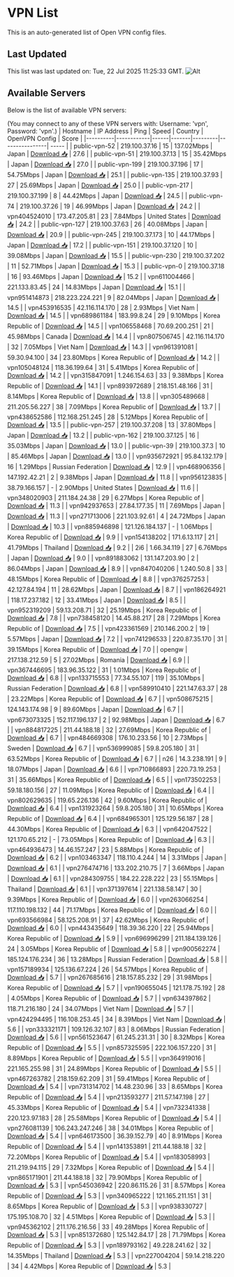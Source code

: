 # VPN List

This is an auto-generated list of Open VPN config files.

## Last Updated

This list was last updated on: Tue, 22 Jul 2025 11:25:33 GMT.
![Alt](https://repobeats.axiom.co/api/embed/186b98318ef1479477931607c1ad7d823f12451f.svg "Repobeats analytics image")

## Available Servers

Below is the list of available VPN servers:

(You may connect to any of these VPN servers with: Username: 'vpn', Password: 'vpn'.)
| Hostname | IP Address | Ping | Speed | Country | OpenVPN Config | Score |
|----------|------------|------|-------|---------|----------------| ----- |
| public-vpn-52 | 219.100.37.16 | 15 | 137.02Mbps | Japan | [Download 📥](./configs/server_0_JP.ovpn) | 27.6 |
| public-vpn-51 | 219.100.37.13 | 15 | 35.42Mbps | Japan | [Download 📥](./configs/server_1_JP.ovpn) | 27.0 |
| public-vpn-199 | 219.100.37.196 | 17 | 54.75Mbps | Japan | [Download 📥](./configs/server_2_JP.ovpn) | 25.1 |
| public-vpn-135 | 219.100.37.93 | 27 | 25.69Mbps | Japan | [Download 📥](./configs/server_3_JP.ovpn) | 25.0 |
| public-vpn-217 | 219.100.37.199 | 8 | 44.42Mbps | Japan | [Download 📥](./configs/server_4_JP.ovpn) | 24.5 |
| public-vpn-74 | 219.100.37.26 | 19 | 46.99Mbps | Japan | [Download 📥](./configs/server_5_JP.ovpn) | 24.2 |
| vpn404524010 | 173.47.205.81 | 23 | 7.84Mbps | United States | [Download 📥](./configs/server_6_US.ovpn) | 24.2 |
| public-vpn-127 | 219.100.37.63 | 26 | 40.08Mbps | Japan | [Download 📥](./configs/server_7_JP.ovpn) | 20.9 |
| public-vpn-245 | 219.100.37.173 | 10 | 44.17Mbps | Japan | [Download 📥](./configs/server_8_JP.ovpn) | 17.2 |
| public-vpn-151 | 219.100.37.120 | 10 | 39.08Mbps | Japan | [Download 📥](./configs/server_9_JP.ovpn) | 15.5 |
| public-vpn-230 | 219.100.37.202 | 11 | 52.71Mbps | Japan | [Download 📥](./configs/server_10_JP.ovpn) | 15.3 |
| public-vpn-0 | 219.100.37.18 | 16 | 93.46Mbps | Japan | [Download 📥](./configs/server_11_JP.ovpn) | 15.2 |
| vpn611004466 | 221.133.83.45 | 24 | 14.83Mbps | Japan | [Download 📥](./configs/server_12_JP.ovpn) | 15.1 |
| vpn951414873 | 218.223.224.221 | 9 | 82.04Mbps | Japan | [Download 📥](./configs/server_13_JP.ovpn) | 14.5 |
| vpn453916535 | 42.116.114.170 | 28 | 2.93Mbps | Viet Nam | [Download 📥](./configs/server_14_VN.ovpn) | 14.5 |
| vpn689861184 | 183.99.8.24 | 29 | 9.10Mbps | Korea Republic of | [Download 📥](./configs/server_15_KR.ovpn) | 14.5 |
| vpn106558468 | 70.69.200.251 | 21 | 45.98Mbps | Canada | [Download 📥](./configs/server_16_CA.ovpn) | 14.4 |
| vpn807506745 | 42.116.114.170 | 32 | 7.05Mbps | Viet Nam | [Download 📥](./configs/server_17_VN.ovpn) | 14.3 |
| vpn961391081 | 59.30.94.100 | 34 | 23.80Mbps | Korea Republic of | [Download 📥](./configs/server_18_KR.ovpn) | 14.2 |
| vpn105048124 | 118.36.199.64 | 31 | 5.41Mbps | Korea Republic of | [Download 📥](./configs/server_19_KR.ovpn) | 14.2 |
| vpn315847091 | 1.246.154.63 | 33 | 9.38Mbps | Korea Republic of | [Download 📥](./configs/server_20_KR.ovpn) | 14.1 |
| vpn893972689 | 218.151.48.166 | 31 | 8.14Mbps | Korea Republic of | [Download 📥](./configs/server_21_KR.ovpn) | 13.8 |
| vpn305489668 | 211.205.56.227 | 38 | 7.09Mbps | Korea Republic of | [Download 📥](./configs/server_22_KR.ovpn) | 13.7 |
| vpn438652586 | 112.168.251.245 | 28 | 5.12Mbps | Korea Republic of | [Download 📥](./configs/server_23_KR.ovpn) | 13.5 |
| public-vpn-257 | 219.100.37.208 | 13 | 37.80Mbps | Japan | [Download 📥](./configs/server_24_JP.ovpn) | 13.2 |
| public-vpn-162 | 219.100.37.125 | 16 | 35.03Mbps | Japan | [Download 📥](./configs/server_25_JP.ovpn) | 13.0 |
| public-vpn-39 | 219.100.37.3 | 10 | 85.46Mbps | Japan | [Download 📥](./configs/server_26_JP.ovpn) | 13.0 |
| vpn935672921 | 95.84.132.179 | 16 | 1.29Mbps | Russian Federation | [Download 📥](./configs/server_27_RU.ovpn) | 12.9 |
| vpn468906356 | 147.192.42.21 | 2 | 9.38Mbps | Japan | [Download 📥](./configs/server_28_JP.ovpn) | 11.8 |
| vpn956123835 | 38.79.166.157 | - | 2.90Mbps | United States | [Download 📥](./configs/server_29_US.ovpn) | 11.6 |
| vpn348020903 | 211.184.24.38 | 29 | 6.27Mbps | Korea Republic of | [Download 📥](./configs/server_30_KR.ovpn) | 11.3 |
| vpn942937653 | 27.84.177.35 | 11 | 7.69Mbps | Japan | [Download 📥](./configs/server_31_JP.ovpn) | 11.3 |
| vpn271713006 | 221.103.92.61 | 4 | 24.72Mbps | Japan | [Download 📥](./configs/server_32_JP.ovpn) | 10.3 |
| vpn885946898 | 121.126.184.137 | - | 1.06Mbps | Korea Republic of | [Download 📥](./configs/server_33_KR.ovpn) | 9.9 |
| vpn154138202 | 171.6.13.117 | 21 | 41.79Mbps | Thailand | [Download 📥](./configs/server_34_TH.ovpn) | 9.2 |
| 2i6 | 1.66.34.119 | 27 | 6.76Mbps | Japan | [Download 📥](./configs/server_35_JP.ovpn) | 9.0 |
| vpn891883062 | 131.147.203.90 | 2 | 86.04Mbps | Japan | [Download 📥](./configs/server_36_JP.ovpn) | 8.9 |
| vpn847040206 | 1.240.50.8 | 33 | 48.15Mbps | Korea Republic of | [Download 📥](./configs/server_37_KR.ovpn) | 8.8 |
| vpn376257253 | 42.127.84.194 | 11 | 28.62Mbps | Japan | [Download 📥](./configs/server_38_JP.ovpn) | 8.7 |
| vpn186264921 | 118.17.237.182 | 12 | 33.41Mbps | Japan | [Download 📥](./configs/server_39_JP.ovpn) | 8.5 |
| vpn952319209 | 59.13.208.71 | 32 | 25.19Mbps | Korea Republic of | [Download 📥](./configs/server_40_KR.ovpn) | 7.8 |
| vpn738458120 | 14.45.88.217 | 28 | 7.29Mbps | Korea Republic of | [Download 📥](./configs/server_41_KR.ovpn) | 7.5 |
| vpn423361569 | 210.146.200.2 | 19 | 5.57Mbps | Japan | [Download 📥](./configs/server_42_JP.ovpn) | 7.2 |
| vpn741296533 | 220.87.35.170 | 31 | 39.15Mbps | Korea Republic of | [Download 📥](./configs/server_43_KR.ovpn) | 7.0 |
| opengw | 217.138.212.59 | 5 | 27.02Mbps | Romania | [Download 📥](./configs/server_44_RO.ovpn) | 6.9 |
| vpn367446695 | 183.96.35.122 | 31 | 1.01Mbps | Korea Republic of | [Download 📥](./configs/server_45_KR.ovpn) | 6.8 |
| vpn133715553 | 77.34.55.107 | 119 | 35.10Mbps | Russian Federation | [Download 📥](./configs/server_46_RU.ovpn) | 6.8 |
| vpn589910410 | 221.147.63.37 | 28 | 23.22Mbps | Korea Republic of | [Download 📥](./configs/server_47_KR.ovpn) | 6.7 |
| vpn508675215 | 124.143.174.98 | 9 | 89.60Mbps | Japan | [Download 📥](./configs/server_48_JP.ovpn) | 6.7 |
| vpn673073325 | 152.117.196.137 | 2 | 92.98Mbps | Japan | [Download 📥](./configs/server_49_JP.ovpn) | 6.7 |
| vpn884817225 | 211.44.188.18 | 32 | 27.69Mbps | Korea Republic of | [Download 📥](./configs/server_50_KR.ovpn) | 6.7 |
| vpn484669308 | 176.10.233.56 | 10 | 2.73Mbps | Sweden | [Download 📥](./configs/server_51_SE.ovpn) | 6.7 |
| vpn536999085 | 59.8.205.180 | 31 | 63.52Mbps | Korea Republic of | [Download 📥](./configs/server_52_KR.ovpn) | 6.7 |
| n26 | 14.3.238.191 | 9 | 18.07Mbps | Japan | [Download 📥](./configs/server_53_JP.ovpn) | 6.6 |
| vpn710866893 | 220.73.19.253 | 31 | 35.66Mbps | Korea Republic of | [Download 📥](./configs/server_54_KR.ovpn) | 6.5 |
| vpn173502253 | 59.18.180.156 | 27 | 11.09Mbps | Korea Republic of | [Download 📥](./configs/server_55_KR.ovpn) | 6.4 |
| vpn802629635 | 119.65.226.136 | 42 | 9.60Mbps | Korea Republic of | [Download 📥](./configs/server_56_KR.ovpn) | 6.4 |
| vpn131923264 | 59.8.205.180 | 31 | 10.65Mbps | Korea Republic of | [Download 📥](./configs/server_57_KR.ovpn) | 6.4 |
| vpn684965301 | 125.129.56.187 | 28 | 44.30Mbps | Korea Republic of | [Download 📥](./configs/server_58_KR.ovpn) | 6.3 |
| vpn642047522 | 121.170.65.212 | - | 73.05Mbps | Korea Republic of | [Download 📥](./configs/server_59_KR.ovpn) | 6.3 |
| vpn464936473 | 14.46.157.247 | 23 | 5.88Mbps | Korea Republic of | [Download 📥](./configs/server_60_KR.ovpn) | 6.2 |
| vpn103463347 | 118.110.4.244 | 14 | 3.31Mbps | Japan | [Download 📥](./configs/server_61_JP.ovpn) | 6.1 |
| vpn276474716 | 133.202.210.75 | 7 | 3.66Mbps | Japan | [Download 📥](./configs/server_62_JP.ovpn) | 6.1 |
| vpn284309755 | 184.22.228.222 | 23 | 55.15Mbps | Thailand | [Download 📥](./configs/server_63_TH.ovpn) | 6.1 |
| vpn371397614 | 221.138.58.147 | 30 | 9.39Mbps | Korea Republic of | [Download 📥](./configs/server_64_KR.ovpn) | 6.0 |
| vpn263066254 | 117.110.198.132 | 44 | 71.17Mbps | Korea Republic of | [Download 📥](./configs/server_65_KR.ovpn) | 6.0 |
| vpn693566984 | 58.125.208.91 | 37 | 42.62Mbps | Korea Republic of | [Download 📥](./configs/server_66_KR.ovpn) | 6.0 |
| vpn443435649 | 118.39.36.220 | 22 | 25.94Mbps | Korea Republic of | [Download 📥](./configs/server_67_KR.ovpn) | 5.9 |
| vpn696996299 | 211.184.139.126 | 24 | 3.05Mbps | Korea Republic of | [Download 📥](./configs/server_68_KR.ovpn) | 5.8 |
| vpn900562274 | 185.124.176.234 | 36 | 13.28Mbps | Russian Federation | [Download 📥](./configs/server_69_RU.ovpn) | 5.8 |
| vpn157189934 | 125.136.67.224 | 26 | 54.57Mbps | Korea Republic of | [Download 📥](./configs/server_70_KR.ovpn) | 5.7 |
| vpn267685616 | 218.157.85.232 | 29 | 31.98Mbps | Korea Republic of | [Download 📥](./configs/server_71_KR.ovpn) | 5.7 |
| vpn190655045 | 121.178.75.192 | 28 | 4.05Mbps | Korea Republic of | [Download 📥](./configs/server_72_KR.ovpn) | 5.7 |
| vpn634397862 | 118.71.216.180 | 24 | 34.07Mbps | Viet Nam | [Download 📥](./configs/server_73_VN.ovpn) | 5.7 |
| vpn424294495 | 116.108.253.45 | 34 | 8.39Mbps | Viet Nam | [Download 📥](./configs/server_74_VN.ovpn) | 5.6 |
| vpn333321171 | 109.126.32.107 | 83 | 8.06Mbps | Russian Federation | [Download 📥](./configs/server_75_RU.ovpn) | 5.6 |
| vpn561523647 | 61.245.231.31 | 30 | 8.32Mbps | Korea Republic of | [Download 📥](./configs/server_76_KR.ovpn) | 5.5 |
| vpn857325595 | 222.106.157.220 | 31 | 8.89Mbps | Korea Republic of | [Download 📥](./configs/server_77_KR.ovpn) | 5.5 |
| vpn364919016 | 221.165.255.98 | 31 | 24.89Mbps | Korea Republic of | [Download 📥](./configs/server_78_KR.ovpn) | 5.5 |
| vpn467263782 | 218.159.62.209 | 31 | 59.41Mbps | Korea Republic of | [Download 📥](./configs/server_79_KR.ovpn) | 5.4 |
| vpn731314702 | 14.48.230.96 | 33 | 8.65Mbps | Korea Republic of | [Download 📥](./configs/server_80_KR.ovpn) | 5.4 |
| vpn213593277 | 211.57.147.198 | 27 | 45.33Mbps | Korea Republic of | [Download 📥](./configs/server_81_KR.ovpn) | 5.4 |
| vpn732341338 | 220.123.97.183 | 28 | 25.58Mbps | Korea Republic of | [Download 📥](./configs/server_82_KR.ovpn) | 5.4 |
| vpn276081139 | 106.243.247.246 | 38 | 34.01Mbps | Korea Republic of | [Download 📥](./configs/server_83_KR.ovpn) | 5.4 |
| vpn646173500 | 36.39.152.79 | 40 | 8.91Mbps | Korea Republic of | [Download 📥](./configs/server_84_KR.ovpn) | 5.4 |
| vpn141353891 | 211.44.188.18 | 32 | 72.20Mbps | Korea Republic of | [Download 📥](./configs/server_85_KR.ovpn) | 5.4 |
| vpn183058993 | 211.219.94.115 | 29 | 7.32Mbps | Korea Republic of | [Download 📥](./configs/server_86_KR.ovpn) | 5.4 |
| vpn865171901 | 211.44.188.18 | 32 | 79.90Mbps | Korea Republic of | [Download 📥](./configs/server_87_KR.ovpn) | 5.3 |
| vpn545036942 | 220.86.115.26 | 31 | 8.57Mbps | Korea Republic of | [Download 📥](./configs/server_88_KR.ovpn) | 5.3 |
| vpn340965222 | 121.165.211.151 | 31 | 8.65Mbps | Korea Republic of | [Download 📥](./configs/server_89_KR.ovpn) | 5.3 |
| vpn938330727 | 175.195.108.70 | 32 | 4.51Mbps | Korea Republic of | [Download 📥](./configs/server_90_KR.ovpn) | 5.3 |
| vpn945362102 | 211.176.216.56 | 33 | 49.28Mbps | Korea Republic of | [Download 📥](./configs/server_91_KR.ovpn) | 5.3 |
| vpn851372680 | 125.142.84.17 | 28 | 71.79Mbps | Korea Republic of | [Download 📥](./configs/server_92_KR.ovpn) | 5.3 |
| vpn189793162 | 49.228.241.62 | 32 | 14.35Mbps | Thailand | [Download 📥](./configs/server_93_TH.ovpn) | 5.3 |
| vpn227004204 | 59.14.218.220 | 34 | 4.42Mbps | Korea Republic of | [Download 📥](./configs/server_94_KR.ovpn) | 5.3 |
